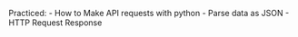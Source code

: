 Practiced:
    - How to Make API requests with python
    - Parse data as JSON
    - HTTP Request Response